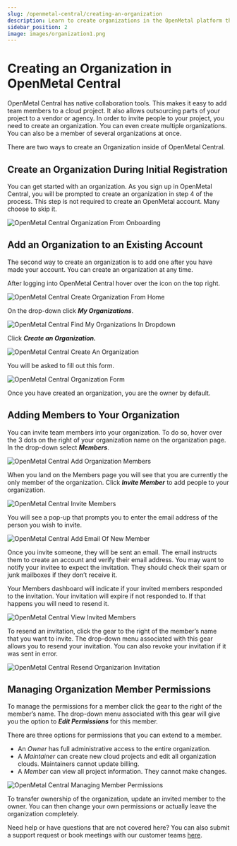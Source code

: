 ```yaml
---
slug: /openmetal-central/creating-an-organization
description: Learn to create organizations in the OpenMetal platform that enable you to easily collaborate with others to build and manage your private cloud.
sidebar_position: 2
image: images/organization1.png
---
```


# Creating an Organization in OpenMetal Central

OpenMetal Central has native collaboration tools. This makes it easy to add team
members to a cloud project. It also allows outsourcing parts of your project to
a vendor or agency. In order to invite people to your project, you need to create
an organization. You can even create multiple organizations. You can also be a
member of several organizations at once.

There are two ways to create an Organization inside of OpenMetal Central.

## Create an Organization During Initial Registration

You can get started with an organization. As you sign up in OpenMetal Central,
you will be prompted to create an organization in step 4 of the process. This
step is not required to create an OpenMetal account. Many choose to skip it.

![OpenMetal Central Organization From Onboarding](images/organization7.png)

## Add an Organization to an Existing Account

The second way to create an organization is to add one after you have made your
account. You can create an organization at any time.

After logging into OpenMetal Central hover over the icon on the top right.

![OpenMetal Central Create Organization From Home](images/organization9.png)

On the drop-down click **_My Organizations_**.

![OpenMetal Central Find My Organizations In Dropdown](images/organization2.png)

Click **_Create an Organization._**

![OpenMetal Central Create An Organization](images/organization11.png)

You will be asked to fill out this form.

![OpenMetal Central Organization Form](images/organization6.png)

Once you have created an organization, you are the owner by default.

## Adding Members to Your Organization

You can invite team members into your organization. To do so, hover over the 3
dots on the right of your organization name on the organization page. In the
drop-down select **_Members_**.

![OpenMetal Central Add Organization Members](images/organization12.png)

When you land on the Members page you will see that you are currently the only
member of the organization. Click **_Invite Member_** to add people to your
organization.

![OpenMetal Central Invite Members](images/organization8.png)

You will see a pop-up that prompts you to enter the email address of the person
you wish to invite.

![OpenMetal Central Add Email Of New Member](images/organization4.png)

Once you invite someone, they will be sent an email. The email instructs them to
create an account and verify their email address. You may want to notify your
invitee to expect the invitation. They should check their spam or junk mailboxes
if they don’t receive it.

Your Members dashboard will indicate if your invited members responded to the
invitation. Your invitation will expire if not responded to. If that happens you
will need to resend it.

![OpenMetal Central View Invited Members](images/organization3.png)

To resend an invitation, click the gear to the right of the member’s name that
you want to invite. The drop-down menu associated with this gear allows you
to resend your invitation. You can also revoke your invitation if it was sent
in error.

![OpenMetal Central Resend Organizarion Invitation](images/organization10.png)

## Managing Organization Member Permissions

To manage the permissions for a member click the gear to the right of the
member’s name. The drop-down menu associated with this gear will give you the
option to **_Edit Permissions_** for this member.

There are three options for permissions that you can extend to a member.

- An _Owner_ has full administrative access to the entire organization.
- A _Maintainer_ can create new cloud projects and edit all organization clouds.
  Maintainers cannot update billing.
- A _Member_ can view all project information. They cannot make changes.

![OpenMetal Central Managing Member Permissions](images/organization5.png)

To transfer ownership of the organization, update an invited member to the owner.
You can then change your own permissions or actually leave the organization
completely.

Need help or have questions that are not covered here? You can also submit a
support request or book meetings with our customer teams [here](https://openmetal.io/schedule-meeting/).
